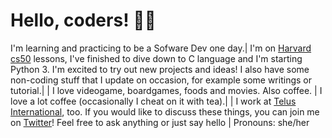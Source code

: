 # Hello, coders! 👋🏻

I'm learning and practicing to be a Sofware Dev one day.|
I'm on [Harvard cs50](https://cs50.harvard.edu/college/2021/fall/) lessons, I've finished to dive down to C language and I'm starting Python 3. I'm excited to try out new projects and ideas! I also have some non-coding stuff that I update on occasion, for example some writings or tutorial.|
|
I love videogame, boardgames, foods and movies. Also coffee. |
I love a lot coffee (occasionally I cheat on it with tea).|
|
I work at [Telus International](https://www.telusinternational.com), too. If you would like to discuss these things, you can join me on [Twitter](https://twitter.com/KikiDotPy)! 
Feel free to ask anything or just say hello
|
Pronouns: she/her
